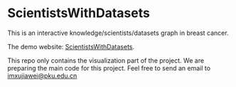 # ScientistsWithDatasets

This is an interactive knowledge/scientists/datasets graph in breast cancer.

The demo website: [ScientistsWithDatasets](<https://jiaweixu98.github.io/ScientistsWithDatasets/>).

This repo only contains the visualization part of the project. We are preparing the main code for this project. Feel free to send an email to imxujiawei@pku.edu.cn
